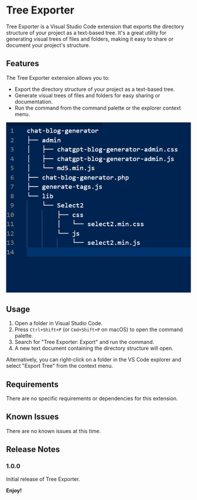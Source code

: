 # Tree Exporter

Tree Exporter is a Visual Studio Code extension that exports the directory structure of your project as a text-based tree. It's a great utility for generating visual trees of files and folders, making it easy to share or document your project's structure.

## Features

The Tree Exporter extension allows you to:

- Export the directory structure of your project as a text-based tree.
- Generate visual trees of files and folders for easy sharing or documentation.
- Run the command from the command palette or the explorer context menu.

![Tree Exporter in action](images/screenshot.png)
## Usage

1. Open a folder in Visual Studio Code.
2. Press `Ctrl+Shift+P` (or `Cmd+Shift+P` on macOS) to open the command palette.
3. Search for "Tree Exporter: Export" and run the command.
4. A new text document containing the directory structure will open.

Alternatively, you can right-click on a folder in the VS Code explorer and select "Export Tree" from the context menu.

## Requirements

There are no specific requirements or dependencies for this extension.

## Known Issues

There are no known issues at this time.

## Release Notes

### 1.0.0

Initial release of Tree Exporter.

**Enjoy!**